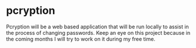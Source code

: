 # pcryption
Pcryption will be a web based application that will be run locally to assist in the process of changing passwords. Keep an eye on this project because in the coming months I will try to work on it during my free time.
